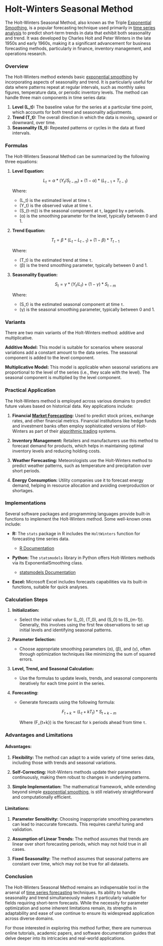 # Holt-Winters Seasonal Method

The Holt-Winters Seasonal Method, also known as the Triple [Exponential Smoothing](../e/exponential_smoothing.md), is a popular forecasting technique used primarily in [time series analysis](../t/time_series_analysis.md) to predict short-term trends in data that exhibit both seasonality and trend. It was developed by Charles Holt and Peter Winters in the late 1950s and early 1960s, making it a significant advancement for business forecasting methods, particularly in finance, inventory management, and operations research.

### Overview

The Holt-Winters method extends basic [exponential smoothing](../e/exponential_smoothing.md) by incorporating aspects of seasonality and trend. It is particularly useful for data where patterns repeat at regular intervals, such as monthly sales figures, temperature data, or periodic inventory levels. The method can handle three main components in time series data:

1. **Level (L_t):** The baseline value for the series at a particular time point, which accounts for both trend and seasonality adjustments.
2. **Trend (T_t):** The overall direction in which the data is moving, upward or downward, over time.
3. **Seasonality (S_t):** Repeated patterns or cycles in the data at fixed intervals.

### Formulas

The Holt-Winters Seasonal Method can be summarized by the following three equations:

1. **Level Equation:**
   ```math
   L_t = α * (Y_t / S_{t-m}) + (1 - α) * (L_{t-1} + T_{t-1})
   ```
   Where:
   - \(L_t\) is the estimated level at time `t`.
   - \(Y_t\) is the observed value at time `t`.
   - \(S_{t-m}\) is the seasonal component at `t`, lagged by `m` periods.
   - \(α\) is the smoothing parameter for the level, typically between 0 and 1.

2. **Trend Equation:**
   ```math
   T_t = β * (L_t - L_{t-1}) + (1 - β) * T_{t-1}
   ```
   Where:
   - \(T_t\) is the estimated trend at time `t`.
   - \(β\) is the trend smoothing parameter, typically between 0 and 1.

3. **Seasonality Equation:**
   ```math
   S_t = γ * (Y_t / L_t) + (1 - γ) * S_{t-m}
   ```
   Where:
   - \(S_t\) is the estimated seasonal component at time `t`.
   - \(γ\) is the seasonal smoothing parameter, typically between 0 and 1.

### Variants

There are two main variants of the Holt-Winters method: additive and multiplicative. 

**Additive Model:**
This model is suitable for scenarios where seasonal variations add a constant amount to the data series. The seasonal component is added to the level component.

**Multiplicative Model:**
This model is applicable when seasonal variations are proportional to the level of the series (i.e., they scale with the level). The seasonal component is multiplied by the level component.

### Practical Application

The Holt-Winters method is employed across various domains to predict future values based on historical data. Key applications include:

1. **Financial [Market Forecasting](../m/market_forecasting.md):**
   Used to predict stock prices, exchange rates, and other financial metrics. Financial institutions like hedge funds and investment banks often employ sophisticated versions of Holt-Winters as part of their [algorithmic trading](../a/algorithmic_trading.md) systems.

2. **Inventory Management:**
   Retailers and manufacturers use this method to forecast demand for products, which helps in maintaining optimal inventory levels and reducing holding costs.

3. **Weather Forecasting:**
   Meteorologists use the Holt-Winters method to predict weather patterns, such as temperature and precipitation over short periods.

4. **Energy Consumption:**
   Utility companies use it to forecast energy demand, helping in resource allocation and avoiding overproduction or shortages.

### Implementations

Several software packages and programming languages provide built-in functions to implement the Holt-Winters method. Some well-known ones include:

- **R:** The `stats` package in R includes the `HoltWinters` function for forecasting time series data.
  - [R Documentation](https://stat.ethz.ch/R-manual/R-devel/library/stats/html/HoltWinters.html)

- **Python:** The `statsmodels` library in Python offers Holt-Winters methods via its ExponentialSmoothing class.
  - [statsmodels Documentation](https://www.statsmodels.org/stable/generated/statsmodels.tsa.holtwinters.ExponentialSmoothing.html)

- **Excel:** Microsoft Excel includes forecasts capabilities via its built-in functions, suitable for quick analyses.

### Calculation Steps

1. **Initialization:**
   - Select the initial values for \(L_0\), \(T_0\), and \(S_0\) to \(S_{m-1}\). Generally, this involves using the first few observations to set up initial levels and identifying seasonal patterns.

2. **Parameter Selection:**
   - Choose appropriate smoothing parameters \(α\), \(β\), and \(γ\), often through optimization techniques like minimizing the sum of squared errors.

3. **Level, Trend, and Seasonal Calculation:**
   - Use the formulas to update levels, trends, and seasonal components iteratively for each time point in the series.

4. **Forecasting:**
   - Generate forecasts using the following formula:
     ```math
     F_{t+k} = (L_t + kT_t) * S_{t+k-m}
     ```
     Where \(F_{t+k}\) is the forecast for `k` periods ahead from time `t`.

### Advantages and Limitations

#### Advantages:
1. **Flexibility:**
   The method can adapt to a wide variety of time series data, including those with trends and seasonal variations.

2. **Self-Correcting:**
   Holt-Winters methods update their parameters continuously, making them robust to changes in underlying patterns.

3. **Simple Implementation:**
   The mathematical framework, while extending beyond simple [exponential smoothing](../e/exponential_smoothing.md), is still relatively straightforward and computationally efficient.

#### Limitations:
1. **Parameter Sensitivity:**
   Choosing inappropriate smoothing parameters can lead to inaccurate forecasts. This requires careful tuning and validation.

2. **Assumption of Linear Trends:**
   The method assumes that trends are linear over short forecasting periods, which may not hold true in all cases.

3. **Fixed Seasonality:**
   The method assumes that seasonal patterns are constant over time, which may not be true for all datasets.

### Conclusion

The Holt-Winters Seasonal Method remains an indispensable tool in the arsenal of [time series forecasting](../t/time_series_forecasting.md) techniques. Its ability to handle seasonality and trend simultaneously makes it particularly valuable for fields requiring short-term forecasts. While the necessity for parameter optimization and some inherent limitations remain, its strengths in adaptability and ease of use continue to ensure its widespread application across diverse domains.

For those interested in exploring this method further, there are numerous online tutorials, academic papers, and software documentation guides that delve deeper into its intricacies and real-world applications.
